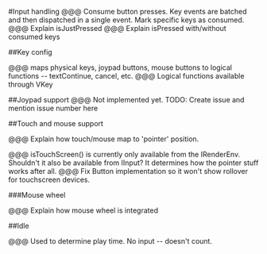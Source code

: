 
#Input handling
@@@ Consume button presses. Key events are batched and then dispatched in a single event. Mark specific keys as consumed.
@@@ Explain isJustPressed
@@@ Explain isPressed with/without consumed keys

##Key config

@@@ maps physical keys, joypad buttons, mouse buttons to logical functions -- textContinue, cancel, etc.
@@@ Logical functions available through VKey

##Joypad support
@@@ Not implemented yet. TODO: Create issue and mention issue number here

##Touch and mouse support

@@@ Explain how touch/mouse map to 'pointer' position.

@@@ isTouchScreen() is currently only available from the IRenderEnv. Shouldn't it also be available from IInput? It determines how the pointer stuff works after all.
@@@ Fix Button implementation so it won't show rollover for touchscreen devices.

###Mouse wheel

@@@ Explain how mouse wheel is integrated

##Idle

@@@ Used to determine play time. No input -- doesn't count.

